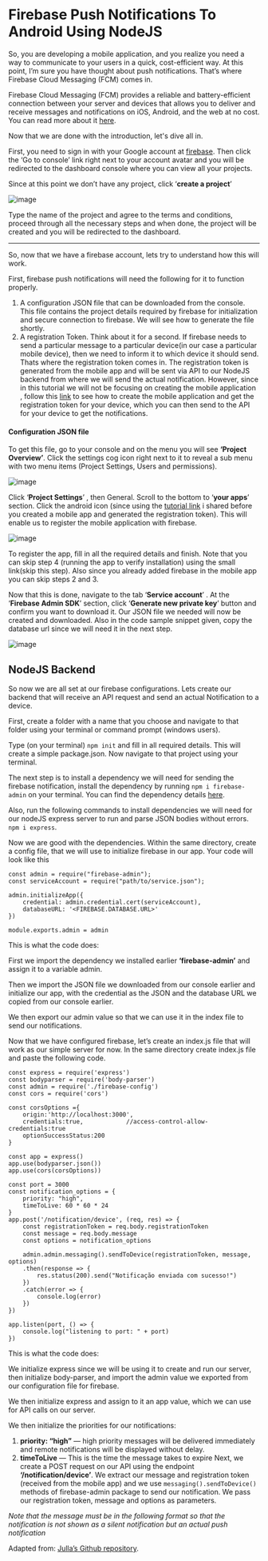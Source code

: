 # Firebase Push Notifications To Android Using NodeJS
So, you are developing a mobile application, and you realize you need a way to communicate to your users in a quick, cost-efficient way. At this point, I’m sure you have thought about push notifications. That’s where Firebase Cloud Messaging (FCM) comes in.

Firebase Cloud Messaging (FCM) provides a reliable and battery-efficient connection between your server and devices that allows you to deliver and receive messages and notifications on iOS, Android, and the web at no cost. You can read more about it [here](https://firebase.google.com/products/cloud-messaging/).

Now that we are done with the introduction, let's dive all in.

First, you need to sign in with your Google account at [firebase](http://firebase.google.com/). Then click the ‘Go to console’ link right next to your account avatar and you will be redirected to the dashboard console where you can view all your projects.

Since at this point we don’t have any project, click ‘**create a project**’

![image](https://user-images.githubusercontent.com/73944895/191836551-4e8783c7-7224-433b-8598-e4e41b0fd0de.png)

Type the name of the project and agree to the terms and conditions, proceed through all the necessary steps and when done, the project will be created and you will be redirected to the dashboard.

***

So, now that we have a firebase account, lets try to understand how this will work.

First, firebase push notifications will need the following for it to function properly.

1. A configuration JSON file that can be downloaded from the console. This file contains the project details required by firebase for initialization and secure connection to firebase. We will see how to generate the file shortly.
2. A registration Token. Think about it for a second. If firebase needs to send a particular message to a particular device(in our case a particular mobile device), then we need to inform it to which device it should send. Thats where the registration token comes in. The registration token is generated from the mobile app and will be sent via API to our NodeJS backend from where we will send the actual notification. However, since in this tutorial we will not be focusing on creating the mobile application , follow this [link](https://www.androidauthority.com/android-push-notifications-with-firebase-cloud-messaging-925075/) to see how to create the mobile application and get the registration token for your device, which you can then send to the API for your device to get the notifications.
#### Configuration JSON file

To get this file, go to your console and on the menu you will see **‘Project Overview’**. Click the settings cog icon right next to it to reveal a sub menu with two menu items (Project Settings, Users and permissions).

![image](https://user-images.githubusercontent.com/73944895/191838159-a18e98d7-5a33-4504-94c2-3fa08ac3d821.png)

Click ‘**Project Settings**’ , then General. Scroll to the bottom to ‘**your apps**’ section. Click the android icon (since using the [tutorial link](https://www.androidauthority.com/android-push-notifications-with-firebase-cloud-messaging-925075/) i shared before you created a mobile app and generated the registration token). This will enable us to register the mobile application with firebase.

![image](https://user-images.githubusercontent.com/73944895/191838543-65205b6c-c413-40e7-9cfc-81657ca4b6b9.png)

To register the app, fill in all the required details and finish. Note that you can skip step 4 (running the app to verify installation) using the small link(skip this step). Also since you already added firebase in the mobile app you can skip steps 2 and 3.

Now that this is done, navigate to the tab ‘**Service account**’ . At the ‘**Firebase Admin SDK**’ section, click ‘**Generate new private key**’ button and confirm you want to download it. Our JSON file we needed will now be created and downloaded. Also in the code sample snippet given, copy the database url since we will need it in the next step.

![image](https://user-images.githubusercontent.com/73944895/191838711-6824af66-e985-4c84-8664-d97dd48825c1.png)

## NodeJS Backend
So now we are all set at our firebase configurations. Lets create our backend that will receive an API request and send an actual Notification to a device.

First, create a folder with a name that you choose and navigate to that folder using your terminal or command prompt (windows users).

Type (on your terminal) `npm init` and fill in all required details. This will create a simple package.json. Now navigate to that project using your terminal.

The next step is to install a dependency we will need for sending the firebase notification, install the dependency by running `npm i firebase-admin` on your terminal. You can find the dependency details [here](https://www.npmjs.com/package/firebase-admin).

Also, run the following commands to install dependencies we will need for our nodeJS express server to run and parse JSON bodies without errors. `npm i express`.

Now we are good with the dependencies. Within the same directory, create a config file, that we will use to initialize firebase in our app. Your code will look like this

```
const admin = require("firebase-admin");
const serviceAccount = require("path/to/service.json");

admin.initializeApp({
    credential: admin.credential.cert(serviceAccount),
    databaseURL: '<FIREBASE.DATABASE.URL>'
})

module.exports.admin = admin
```

This is what the code does:

First we import the dependency we installed earlier **‘firebase-admin’** and assign it to a variable admin.

Then we import the JSON file we downloaded from our console earlier and initialize our app, with the credential as the JSON and the database URL we copied from our console earlier.

We then export our admin value so that we can use it in the index file to send our notifications.

Now that we have configured firebase, let’s create an index.js file that will work as our simple server for now. In the same directory create index.js file and paste the following code.

```
const express = require('express')
const bodyparser = require('body-parser')
const admin = require('./firebase-config')
const cors = require('cors')

const corsOptions ={
    origin:'http://localhost:3000', 
    credentials:true,            //access-control-allow-credentials:true
    optionSuccessStatus:200
}

const app = express()
app.use(bodyparser.json())
app.use(cors(corsOptions))

const port = 3000
const notification_options = {
    priority: "high",
    timeToLive: 60 * 60 * 24
}
app.post('/notification/device', (req, res) => {
    const registrationToken = req.body.registrationToken
    const message = req.body.message
    const options = notification_options

    admin.admin.messaging().sendToDevice(registrationToken, message, options)
    .then(response => {
        res.status(200).send("Notificação enviada com sucesso!")
    })
    .catch(error => {
        console.log(error)
    })
})

app.listen(port, () => {
    console.log("listening to port: " + port)
})
```

This is what the code does:

We initialize express since we will be using it to create and run our server, then initialize body-parser, and import the admin value we exported from our configuration file for firebase.

We then initialize express and assign to it an app value, which we can use for API calls on our server.

We then initialize the priorities for our notifications:

1. **priority: “high”** — high priority messages will be delivered immediately and remote notifications will be displayed without delay.
2. **timeToLive** — This is the time the message takes to expire
Next, we create a POST request on our API using the endpoint **‘/notification/device’**. We extract our message and registration token (received from the mobile app) and we use `messaging().sendToDevice()` methods of firebase-admin package to send our notification. We pass our registration token, message and options as parameters.

*Note that the message must be in the following format so that the notification is not shown as a silent notification but an actual push notification*

Adapted from: [Julla’s Github repository](https://github.com/Julla-inc/firebase-nodejs).

